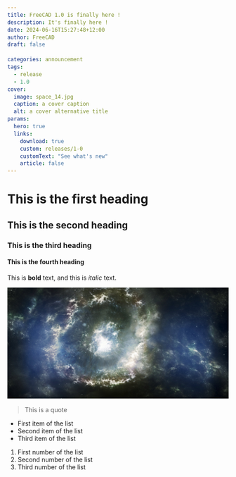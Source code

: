 ```yaml
---
title: FreeCAD 1.0 is finally here !
description: It's finally here !
date: 2024-06-16T15:27:48+12:00
author: FreeCAD
draft: false

categories: announcement
tags:
  - release
  - 1.0
cover:
  image: space_14.jpg
  caption: a cover caption
  alt: a cover alternative title
params:
  hero: true
  links:
    download: true
    custom: releases/1-0
    customText: "See what's new"
    article: false
---
```


# This is the first heading

## This is the second heading

### This is the third heading

#### This is the fourth heading

This is **bold** text, and this is *italic* text.

![Image alternative text](space_14.jpg "This is an image title")

> This is a quote

- First item of the list
- Second item of the list
- Third item of the list

1. First number of the list
2. Second number of the list
3. Third number of the list
